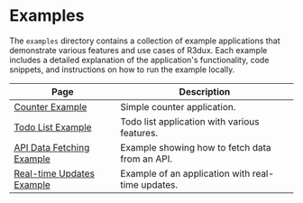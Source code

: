 # Examples

The `examples` directory contains a collection of example applications that demonstrate various features and use cases of R3dux. Each example includes a detailed explanation of the application's functionality, code snippets, and instructions on how to run the example locally.

| Page                                                      | Description                                       |
|-----------------------------------------------------------|---------------------------------------------------|
| [Counter Example](counter-example.md)                     | Simple counter application.                       |
| [Todo List Example](todo-list-example.md)                 | Todo list application with various features.      |
| [API Data Fetching Example](api-data-fetching-example.md) | Example showing how to fetch data from an API.    |
| [Real-time Updates Example](real-time-updates-example.md) | Example of an application with real-time updates. |
